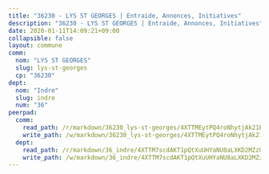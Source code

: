```yaml
---
title: "36230 - LYS ST GEORGES | Entraide, Annonces, Initiatives"
description: "36230 - LYS ST GEORGES | Entraide, Annonces, Initiatives"
date: 2020-01-11T14:09:21+09:00
collapsible: false
layout: commune
comm:
  nom: "LYS ST GEORGES"
  slug: lys-st-georges
  cp: "36230"
dept:
  nom: "Indre"
  slug: indre
  num: "36"
peerpad:
  comm:
    read_path: /r/markdown/36230_lys-st-georges/4XTTMEytPQ4roNhytjAk21EJzPUNAP6HW8p9n9ogEVkeb7sNw
    write_path: /w/markdown/36230_lys-st-georges/4XTTMEytPQ4roNhytjAk21EJzPUNAP6HW8p9n9ogEVkeb7sNw-K3TgUugK64YXNXsE58JgY9763TwTDU6dBmHCCSi2GJsjy3p2ATwr8fcNQvY9JiyuvP4Rd717XWLWT3mqGxd9FbizYH3yQvxNsQN6389fd8sgBH2myPzKDsWCuBAb2XmAr6mCxFwu
  dept:
    read_path: /r/markdown/36_indre/4XTTM7scdAKT1pQtXuUHYaNU8aLXKD2MZzUyDRUiaoLJH1te1
    write_path: /w/markdown/36_indre/4XTTM7scdAKT1pQtXuUHYaNU8aLXKD2MZzUyDRUiaoLJH1te1-K3TgUJm9AdSDNtPtmMKFa5Tiw77X4i7zf6CsTYrtgVdahxAwuJV6RAfi8dWyH9wrbVDRxjX7knrwwECg7WApeuWQ945kurMeJLQeKJv4CQZseab78J3HMioZhgr2H44E9b6FqBoT
---
```


